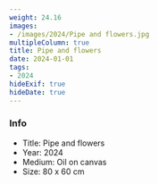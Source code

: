 ```yaml
---
weight: 24.16
images:
- /images/2024/Pipe and flowers.jpg
multipleColumn: true
title: Pipe and flowers
date: 2024-01-01
tags:
- 2024
hideExif: true
hideDate: true
---
```


### Info

- Title: Pipe and flowers
- Year: 2024
- Medium: Oil on canvas
- Size: 80 x 60 cm
